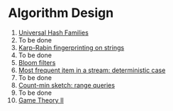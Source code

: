# Algorithm Design

1. [Universal Hash Families](./uhf.pdf)
2. To be done
3. [Karp-Rabin fingerprinting on strings](./krfp.pdf)
4. To be done
5. [Bloom filters](./bloomfilters.pdf)
6. [Most frequent item in a stream: deterministic case](./mostfreq.pdf)
7. To be done
8. [Count-min sketch: range queries](./cmrangequery.pdf)
9. To be done
10. [Game Theory II](./gth2.pdf)
